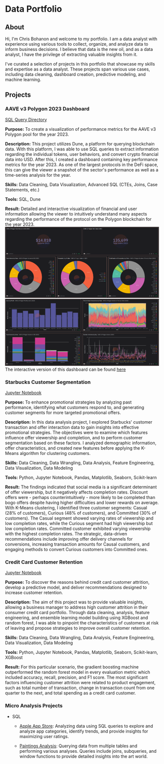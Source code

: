 # Data Portfolio

## About

Hi, I'm Chris Bohanon and welcome to my portfolio. I am a data analyst with experience using various tools to collect, organize, and analyze data to inform business decisions. I believe that data is the new oil, and as a data analyst, I have the privilege of extracting valuable insights from it.

I've curated a selection of projects in this portfolio that showcase my skills and expertise as a data analyst. These projects span various use cases, including data cleaning, dashboard creation, predictive modeling, and machine learning.

## Projects

### AAVE v3 Polygon 2023 Dashboard

[SQL Query Directory](https://github.com/c-bohanon/data-portfolio/tree/main/Projects/AAVE%20v3%20Polygon%202023%20Dashboard/queries)

**Purpose:** To create a visualization of performance metrics for the AAVE v3 Polygon pool for the year 2023.

**Description:** This project utilizes Dune, a platform for querying blockchain data. With this platform, I was able to use SQL queries to extract information regarding the individual tokens, user behaviors, and convert crypto financial data into USD. After this, I created a dashboard containing key performance metrics for the year 2023. As one of the largest protocols in the DeFi space, this can give the viewer a snapshot of the sector's performance as well as a time-series analysis for the year.

**Skills:** Data Cleaning, Data Visualization, Advanced SQL (CTEs, Joins, Case Statements, etc.) 

**Tools:** SQL, Dune

**Result:** Detailed and interactive visualization of financial and user information allowing the viewer to intuitively understand many aspects regarding the performance of the protocol on the Polygon blockchain for the year 2023.<br>
![](https://github.com/c-bohanon/data-portfolio/blob/main/Projects/AAVE%20v3%20Polygon%202023%20Dashboard/images/aave_v3_polygon_dashboard_1.png)
![](https://github.com/c-bohanon/data-portfolio/blob/main/Projects/AAVE%20v3%20Polygon%202023%20Dashboard/images/aave_v3_polygon_dashboard_2.png) 
The interactive version of this dashboard can be found [here](https://dune.com/c_bohanon/aave-v3-polygon-2023)

### Starbucks Customer Segmentation

[Jupyter Notebook](https://github.com/c-bohanon/data-portfolio/blob/main/Projects/Starbucks%20Customer%20Segmentation/starbucks_customer_segmentation.ipynb)

**Purpose:** To enhance promotional strategies by analyzing past performance, identifying what customers respond to, and generating customer segments for more targeted promotional offers.

**Description:** In this data analysis project, I explored Starbucks' customer transaction and offer interaction data to gain insights into effective promotional strategies. The objectives were to examine which features influence offer viewership and completion, and to perform customer segmentation based on these factors. I analyzed demographic information, offer characteristics, and created new features before applying the K-Means algorithm for clustering customers.

**Skills:** Data Cleaning, Data Wrangling, Data Analysis, Feature Engineering, Data Visualization, Data Modeling

**Tools:** Python, Jupyter Notebook, Pandas, Matplotlib, Seaborn, Scikit-learn

**Result:** The findings indicated that social media is a significant determinant of offer viewership, but it negatively affects completion rates. Discount offers were - perhaps counterintuitively - more likely to be completed than bogo offers despite having higher difficulties and lower rewards on average. With K-Means clustering, I identified three customer segments: Casual (28% of customers), Curious (48% of customers), and Committed (30% of customers). The Casual segment showed varying rates of viewership and low completion rates, while the Curious segment had high viewership but low completion rates. Committed customer exhibited varying viewership with the highest completion rates. The strategic, data-driven recommendations include improving offer delivery channels for conversions, increasing transaction amounts for Causal customers, and engaging methods to convert Curious customers into Committed ones.

### Credit Card Customer Retention

[Jupyter Notebook](https://github.com/c-bohanon/data-portfolio/blob/main/Projects/Credit%20Card%20Customer%20Retention/credit_card_customer_retention.ipynb)

**Purpose:** To discover the reasons behind credit card customer attrition, develop a predictive model, and deliver recommendations designed to increase customer retention.

**Description:** The aim of this project was to provide valuable insights, allowing a business manager to address high customer attrition in their consumer credit card portfolio. Through data cleaning, analysis, feature engineering, and ensemble learning model building using XGBoost and random forest, I was able to pinpoint the characteristics of customers at risk of leaving and propose strategies to improve overall customer retention.

**Skills:** Data Cleaning, Data Wrangling, Data Analysis, Feature Engineering, Data Visualization, Data Modeling

**Tools:** Python, Jupyter Notebook, Pandas, Matplotlib, Seaborn, Scikit-learn, XGBoost

**Result:** For this particular scenario, the gradient boosting machine outperformed the random forest model in every evaluation metric which included accuracy, recall, precision, and F1 score. The most significant factors influencing customer attrition were related to product engagement, such as total number of transaction, change in transaction count from one quarter to the next, and total spending as a credit card customer.

### Micro Analysis Projects

- SQL 
  
  - [Apple App Store](https://github.com/c-bohanon/data-portfolio/blob/main/Projects/Apple%20App%20Store/apple_store.sql): Analyzing data using SQL queries to explore and analyze app categories, identify trends, and provide insights for maximizing user ratings.
  
  - [Paintings Analysis](https://github.com/c-bohanon/data-portfolio/blob/main/Projects/Paintings%20Analysis/paintings_queries.sql): Querying data from multiple tables and performing various analyses. Queries include joins, subqueries, and window functions to provide detailed insights into the art world. 
